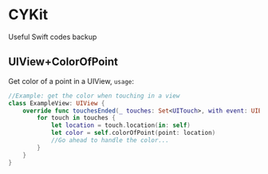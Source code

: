 # CYKit
Useful Swift codes backup

## UIView+ColorOfPoint
Get color of a point in a UIView, `usage`:

```swift
//Example: get the color when touching in a view
class ExampleView: UIView {
    override func touchesEnded(_ touches: Set<UITouch>, with event: UIEvent?) {
        for touch in touches {
            let location = touch.location(in: self)
            let color = self.colorOfPoint(point: location)
            //Go ahead to handle the color...
        }
    }
}
```
